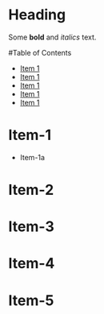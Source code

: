 # Heading

Some **bold** and *italics* text. 

#Table of Contents

* [Item 1](#Item-1)
* [Item 1](#Item-2)
* [Item 1](#Item-3)
* [Item 1](#Item-4)
* [Item 1](#Item-5)


# Item-1
 - Item-1a

# Item-2



# Item-3



# Item-4


# Item-5





